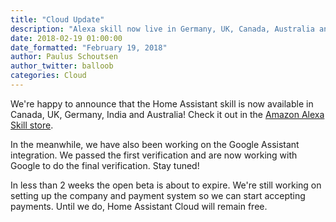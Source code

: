 ```yaml
---
title: "Cloud Update"
description: "Alexa skill now live in Germany, UK, Canada, Australia and India."
date: 2018-02-19 01:00:00
date_formatted: "February 19, 2018"
author: Paulus Schoutsen
author_twitter: balloob
categories: Cloud
---
```


We're happy to announce that the Home Assistant skill is now available in Canada, UK, Germany, India and Australia! Check it out in the [Amazon Alexa Skill store][alexa skill].

In the meanwhile, we have also been working on the Google Assistant integration. We passed the first verification and are now working with Google to do the final verification. Stay tuned!

In less than 2 weeks the open beta is about to expire. We're still working on setting up the company and payment system so we can start accepting payments. Until we do, Home Assistant Cloud will remain free.

[alexa skill]: https://alexa.amazon.com/spa/index.html#skills/dp/B0772J1QKB/?ref=skill_dsk_skb_sr_2
